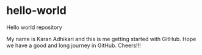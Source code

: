 # hello-world
Hello world repository

My name is Karan Adhikari and this is me getting started with GitHub.
Hope we have a good and long journey in GitHub.
Cheers!!!

